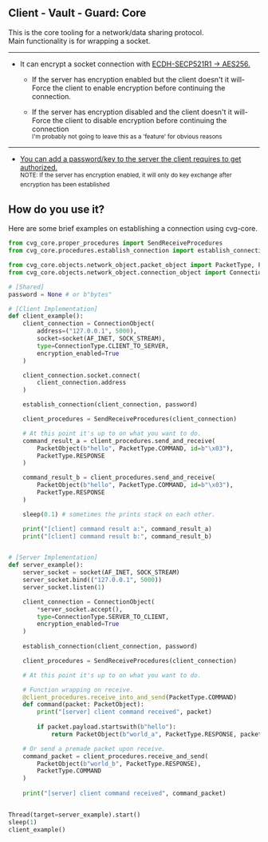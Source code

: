 ## Client - Vault - Guard: Core
This is the core tooling for a network/data sharing protocol. \
Main functionality is for wrapping a socket.

----

* It can encrypt a socket connection with [ECDH-SECP521R1 -> AES256.](https://github.com/t-nician/cvg-core/blob/main/src/cvg_core/objects/crypto_object/ecdh_object.py)

    * If the server has encryption enabled but the client doesn't it will- \
Force the client to enable encryption before continuing the connection.

    * If the server has encryption disabled and the client doesn't it will- \
Force the client to disable encryption before continuing the connection \
<sup> I'm probably not going to leave this as a 'feature' for obvious reasons </sup>

---
* [You can add a password/key to the server the client requires to get authorized.](https://github.com/t-nician/cvg-core/blob/main/src/cvg_core/procedures/establish_connection.py#L40) \
<sup> NOTE: If the server has encryption enabled, it will only do key exchange after encryption has been established </sup>


## How do you use it?
Here are some brief examples on establishing a connection using cvg-core.
```python
from cvg_core.proper_procedures import SendReceiveProcedures
from cvg_core.procedures.establish_connection import establish_connection

from cvg_core.objects.network_object.packet_object import PacketType, PacketObject
from cvg_core.objects.network_object.connection_object import ConnectionType, ConnectionObject

# [Shared]
password = None # or b"bytes"

# [Client Implementation]
def client_example():
    client_connection = ConnectionObject(
        address=("127.0.0.1", 5000),
        socket=socket(AF_INET, SOCK_STREAM),
        type=ConnectionType.CLIENT_TO_SERVER,
        encryption_enabled=True
    )

    client_connection.socket.connect(
        client_connection.address
    )

    establish_connection(client_connection, password)

    client_procedures = SendReceiveProcedures(client_connection)

    # At this point it's up to on what you want to do.
    command_result_a = client_procedures.send_and_receive(
        PacketObject(b"hello", PacketType.COMMAND, id=b"\x03"),
        PacketType.RESPONSE
    )

    command_result_b = client_procedures.send_and_receive(
        PacketObject(b"hello", PacketType.COMMAND, id=b"\x03"),
        PacketType.RESPONSE
    )

    sleep(0.1) # sometimes the prints stack on each other.

    print("[client] command result a:", command_result_a)
    print("[client] command result b:", command_result_b)


# [Server Implementation]
def server_example():
    server_socket = socket(AF_INET, SOCK_STREAM)
    server_socket.bind(("127.0.0.1", 5000))
    server_socket.listen(1)

    client_connection = ConnectionObject(
        *server_socket.accept(), 
        type=ConnectionType.SERVER_TO_CLIENT,
        encryption_enabled=True
    ) 
        
    establish_connection(client_connection, password)

    client_procedures = SendReceiveProcedures(client_connection)

    # At this point it's up to on what you want to do.

    # Function wrapping on receive.
    @client_procedures.receive_into_and_send(PacketType.COMMAND)
    def command(packet: PacketObject):
        print("[server] client command received", packet)
        
        if packet.payload.startswith(b"hello"):
            return PacketObject(b"world_a", PacketType.RESPONSE, packet.id)

    # Or send a premade packet upon receive.
    command_packet = client_procedures.receive_and_send(
        PacketObject(b"world_b", PacketType.RESPONSE),
        PacketType.COMMAND
    )
    
    print("[server] client command received", command_packet)


Thread(target=server_example).start()
sleep(1)
client_example()
```